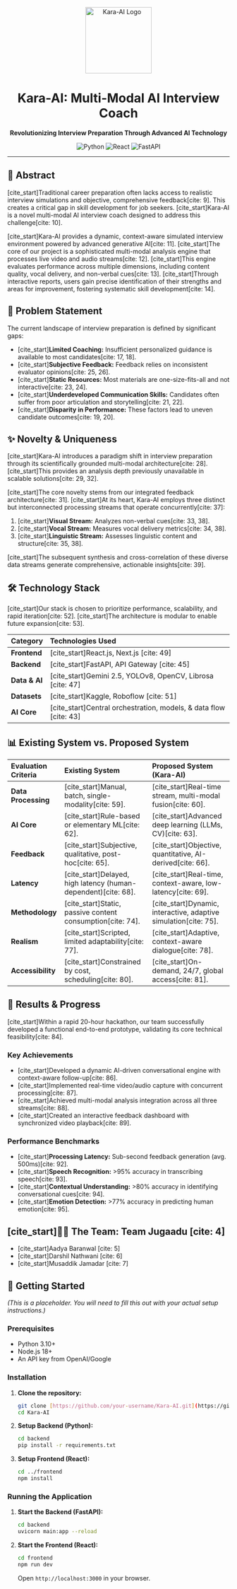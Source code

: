 <p align="center">
  <img src="https://github.com/Kinghx56/Kara-AI/blob/main/Kara_Ai_Logo.png" alt="Kara-AI Logo" width="150" height="150">
</p>

<h1 align="center">Kara-AI: Multi-Modal AI Interview Coach</h1>

<p align="center">
  <strong>Revolutionizing Interview Preparation Through Advanced AI Technology</strong>
</p>

<p align="center">
  <img alt="Python" src="https://img.shields.io/badge/Python-3.10%2B-blue">
  <img alt="React" src="https://img.shields.io/badge/React-18%2B-61DAFB">
  <img alt="FastAPI" src="https://img.shields.io/badge/FastAPI-0.100%2B-009688">
</p>

---

## 📖 Abstract

[cite_start]Traditional career preparation often lacks access to realistic interview simulations and objective, comprehensive feedback[cite: 9]. This creates a critical gap in skill development for job seekers. [cite_start]Kara-AI is a novel multi-modal AI interview coach designed to address this challenge[cite: 10].

[cite_start]Kara-AI provides a dynamic, context-aware simulated interview environment powered by advanced generative AI[cite: 11]. [cite_start]The core of our project is a sophisticated multi-modal analysis engine that processes live video and audio streams[cite: 12]. [cite_start]This engine evaluates performance across multiple dimensions, including content quality, vocal delivery, and non-verbal cues[cite: 13]. [cite_start]Through interactive reports, users gain precise identification of their strengths and areas for improvement, fostering systematic skill development[cite: 14].

## 🎯 Problem Statement

The current landscape of interview preparation is defined by significant gaps:

* [cite_start]**Limited Coaching:** Insufficient personalized guidance is available to most candidates[cite: 17, 18].
* [cite_start]**Subjective Feedback:** Feedback relies on inconsistent evaluator opinions[cite: 25, 26].
* [cite_start]**Static Resources:** Most materials are one-size-fits-all and not interactive[cite: 23, 24].
* [cite_start]**Underdeveloped Communication Skills:** Candidates often suffer from poor articulation and storytelling[cite: 21, 22].
* [cite_start]**Disparity in Performance:** These factors lead to uneven candidate outcomes[cite: 19, 20].

## ✨ Novelty & Uniqueness

[cite_start]Kara-AI introduces a paradigm shift in interview preparation through its scientifically grounded multi-modal architecture[cite: 28]. [cite_start]This provides an analysis depth previously unavailable in scalable solutions[cite: 29, 32].

[cite_start]The core novelty stems from our integrated feedback architecture[cite: 31]. [cite_start]At its heart, Kara-AI employs three distinct but interconnected processing streams that operate concurrently[cite: 37]:

1.  [cite_start]**Visual Stream:** Analyzes non-verbal cues[cite: 33, 38].
2.  [cite_start]**Vocal Stream:** Measures vocal delivery metrics[cite: 34, 38].
3.  [cite_start]**Linguistic Stream:** Assesses linguistic content and structure[cite: 35, 38].

[cite_start]The subsequent synthesis and cross-correlation of these diverse data streams generate comprehensive, actionable insights[cite: 39].

## 🛠️ Technology Stack

[cite_start]Our stack is chosen to prioritize performance, scalability, and rapid iteration[cite: 52]. [cite_start]The architecture is modular to enable future expansion[cite: 53].

| Category | Technologies Used |
| :--- | :--- |
| **Frontend** | [cite_start]React.js, Next.js [cite: 49] |
| **Backend** | [cite_start]FastAPI, API Gateway [cite: 45] |
| **Data & AI** | [cite_start]Gemini 2.5, YOLOv8, OpenCV, Librosa [cite: 47] |
| **Datasets** | [cite_start]Kaggle, Roboflow [cite: 51] |
| **AI Core** | [cite_start]Central orchestration, models, & data flow [cite: 43] |

## 📊 Existing System vs. Proposed System

| Evaluation Criteria | Existing System | Proposed System (Kara-AI) |
| :--- | :--- | :--- |
| **Data Processing** | [cite_start]Manual, batch, single-modality[cite: 59]. | [cite_start]Real-time stream, multi-modal fusion[cite: 60]. |
| **AI Core** | [cite_start]Rule-based or elementary ML[cite: 62]. | [cite_start]Advanced deep learning (LLMs, CV)[cite: 63]. |
| **Feedback** | [cite_start]Subjective, qualitative, post-hoc[cite: 65]. | [cite_start]Objective, quantitative, AI-derived[cite: 66]. |
| **Latency** | [cite_start]Delayed, high latency (human-dependent)[cite: 68]. | [cite_start]Real-time, context-aware, low-latency[cite: 69]. |
| **Methodology** | [cite_start]Static, passive content consumption[cite: 74]. | [cite_start]Dynamic, interactive, adaptive simulation[cite: 75]. |
| **Realism** | [cite_start]Scripted, limited adaptability[cite: 77]. | [cite_start]Adaptive, context-aware dialogue[cite: 78]. |
| **Accessibility** | [cite_start]Constrained by cost, scheduling[cite: 80]. | [cite_start]On-demand, 24/7, global access[cite: 81]. |

## 🚀 Results & Progress

[cite_start]Within a rapid 20-hour hackathon, our team successfully developed a functional end-to-end prototype, validating its core technical feasibility[cite: 84].

### Key Achievements
* [cite_start]Developed a dynamic AI-driven conversational engine with context-aware follow-up[cite: 86].
* [cite_start]Implemented real-time video/audio capture with concurrent processing[cite: 87].
* [cite_start]Achieved multi-modal analysis integration across all three streams[cite: 88].
* [cite_start]Created an interactive feedback dashboard with synchronized video playback[cite: 89].

### Performance Benchmarks
* [cite_start]**Processing Latency:** Sub-second feedback generation (avg. 500ms)[cite: 92].
* [cite_start]**Speech Recognition:** >95% accuracy in transcribing speech[cite: 93].
* [cite_start]**Contextual Understanding:** >80% accuracy in identifying conversational cues[cite: 94].
* [cite_start]**Emotion Detection:** >77% accuracy in predicting human emotion[cite: 95].

## [cite_start]🧑‍💻 The Team: Team Jugaadu [cite: 4]

* [cite_start]Aadya Baranwal [cite: 5]
* [cite_start]Darshil Nathwani [cite: 6]
* [cite_start]Musaddik Jamadar [cite: 7]

## 🚀 Getting Started

*(This is a placeholder. You will need to fill this out with your actual setup instructions.)*

### Prerequisites

* Python 3.10+
* Node.js 18+
* An API key from OpenAI/Google

### Installation

1.  **Clone the repository:**
    ```sh
    git clone [https://github.com/your-username/Kara-AI.git](https://github.com/your-username/Kara-AI.git)
    cd Kara-AI
    ```

2.  **Setup Backend (Python):**
    ```sh
    cd backend
    pip install -r requirements.txt
    ```

3.  **Setup Frontend (React):**
    ```sh
    cd ../frontend
    npm install
    ```

### Running the Application

1.  **Start the Backend (FastAPI):**
    ```sh
    cd backend
    uvicorn main:app --reload
    ```

2.  **Start the Frontend (React):**
    ```sh
    cd frontend
    npm run dev
    ```
    Open `http://localhost:3000` in your browser.

